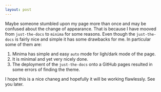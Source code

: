 ```yaml
---
layout: post
---
```


Maybe someone stumbled upon my page more than once and may be confused about the change of appearance. That is because I have mooved from `just-the-docs` to `minima` for some reasons. Even though the `just-the-docs` is fairly nice and simple it has some drawbacks for me. In particular some of them are:

1. Minima has simple and easy `auto` mode for ligh/dark mode of the page.
2. It is minimal and yet very nicely done.
3. The deployment of the `just-the-docs` onto a GitHub pages resulted in some errors of finding the theme.

I hope this is a nice chaneg and hopefully it will be working flawlessly. See you later.